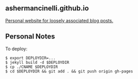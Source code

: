 ## ashermancinelli.github.io

[Personal website for loosely associated blog posts.](https://ashermancinelli.github.io)

## Personal Notes

To deploy:
```console
$ export DEPLOYDIR=...
$ jekyll build -d $DEPLOYDIR
$ cp ./CNAME $DEPLOYDIR
$ cd $DEPLOYDIR && git add . && git push origin gh-pages
```
